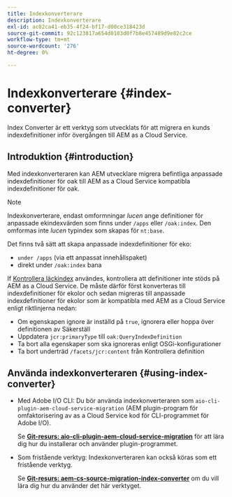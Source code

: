 ```yaml
---
title: Indexkonverterare
description: Indexkonverterare
exl-id: ac02ca41-eb35-4f24-bf17-d00ce318423d
source-git-commit: 92c123817a654d0103d0f7b8e457489d9e82c2ce
workflow-type: tm+mt
source-wordcount: '276'
ht-degree: 0%

---
```


# Indexkonverterare {#index-converter}

Index Converter är ett verktyg som utvecklats för att migrera en kunds indexdefinitioner inför övergången till AEM as a Cloud Service.

## Introduktion {#introduction}

Med indexkonverteraren kan AEM utvecklare migrera befintliga anpassade indexdefinitioner för oak till AEM as a Cloud Service kompatibla indexdefinitioner för oak.

>[!NOTE]
>Indexkonverterare, endast omformningar *lucen* ange definitioner för anpassade ekindexvärden som finns under `/apps` eller `/oak:index`. Den omformas inte *lucen* typindex som skapas för `nt:base`.

Det finns två sätt att skapa anpassade indexdefinitioner för eko:

* `under /apps` (via ett anpassat innehållspaket)
* direkt under `/oak:index` bana

If [Kontrollera läckindex](https://adobe-consulting-services.github.io/acs-aem-commons/features/ensure-oak-index/index.html) användes, kontrollera att definitioner inte stöds på AEM as a Cloud Service. De måste därför först konverteras till indexdefinitioner för ekolor och sedan migreras till anpassade indexdefinitioner för ekolor som är kompatibla med AEM as a Cloud Service enligt riktlinjerna nedan:

* Om egenskapen ignore är inställd på `true`, ignorera eller hoppa över definitionen av Säkerställ
* Uppdatera `jcr:primaryType` till `oak:QueryIndexDefinition`
* Ta bort alla egenskaper som ska ignoreras enligt OSGi-konfigurationer
* Ta bort underträd `/facets/jcr:content` från Kontrollera definition

## Använda indexkonverteraren {#using-index-converter}

* Med Adobe I/O CLI: Du bör använda indexkonverteraren som `aio-cli-plugin-aem-cloud-service-migration` (AEM plugin-program för omfaktorisering av as a Cloud Service kod för CLI-programmet för Adobe I/O).

  Se **[Git-resurs: aio-cli-plugin-aem-cloud-service-migration](https://github.com/adobe/aio-cli-plugin-aem-cloud-service-migration#introduction)** för att lära dig hur du installerar och använder plugin-programmet.

* Som fristående verktyg: Indexkonverteraren kan också köras som ett fristående verktyg.

  Se **[Git-resurs: aem-cs-source-migration-index-converter](https://github.com/adobe/aem-cloud-service-source-migration/tree/master/packages/index-converter)** om du vill lära dig hur du använder det här verktyget.
